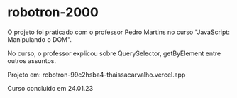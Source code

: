 # robotron-2000

O projeto foi praticado com o professor Pedro Martins no curso "JavaScript: Manipulando o DOM".

No curso, o professor explicou sobre QuerySelector, getByElement entre outros assuntos.

Projeto em: robotron-99c2hsba4-thaissacarvalho.vercel.app

Curso concluido em 24.01.23

